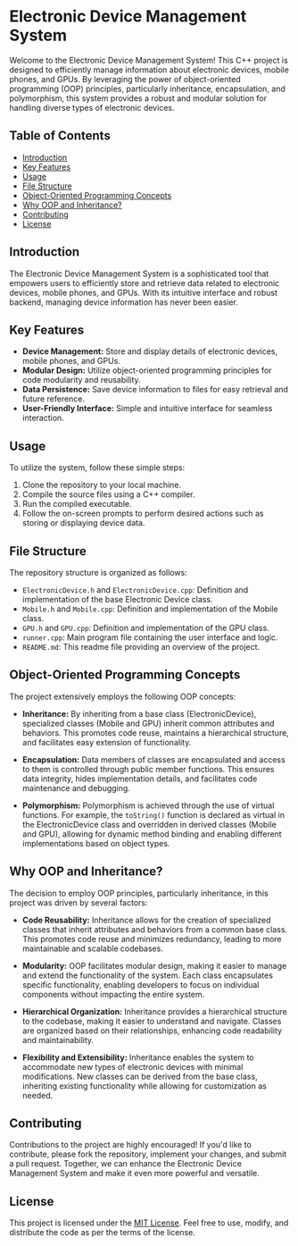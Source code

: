 # Electronic Device Management System

Welcome to the Electronic Device Management System! This C++ project is designed to efficiently manage information about electronic devices, mobile phones, and GPUs. By leveraging the power of object-oriented programming (OOP) principles, particularly inheritance, encapsulation, and polymorphism, this system provides a robust and modular solution for handling diverse types of electronic devices.

## Table of Contents
- [Introduction](#introduction)
- [Key Features](#key-features)
- [Usage](#usage)
- [File Structure](#file-structure)
- [Object-Oriented Programming Concepts](#object-oriented-programming-concepts)
- [Why OOP and Inheritance?](#why-oop-and-inheritance)
- [Contributing](#contributing)
- [License](#license)

## Introduction

The Electronic Device Management System is a sophisticated tool that empowers users to efficiently store and retrieve data related to electronic devices, mobile phones, and GPUs. With its intuitive interface and robust backend, managing device information has never been easier.

## Key Features

- **Device Management:** Store and display details of electronic devices, mobile phones, and GPUs.
- **Modular Design:** Utilize object-oriented programming principles for code modularity and reusability.
- **Data Persistence:** Save device information to files for easy retrieval and future reference.
- **User-Friendly Interface:** Simple and intuitive interface for seamless interaction.

## Usage

To utilize the system, follow these simple steps:

1. Clone the repository to your local machine.
2. Compile the source files using a C++ compiler.
3. Run the compiled executable.
4. Follow the on-screen prompts to perform desired actions such as storing or displaying device data.

## File Structure

The repository structure is organized as follows:

- `ElectronicDevice.h` and `ElectronicDevice.cpp`: Definition and implementation of the base Electronic Device class.
- `Mobile.h` and `Mobile.cpp`: Definition and implementation of the Mobile class.
- `GPU.h` and `GPU.cpp`: Definition and implementation of the GPU class.
- `runner.cpp`: Main program file containing the user interface and logic.
- `README.md`: This readme file providing an overview of the project.

## Object-Oriented Programming Concepts

The project extensively employs the following OOP concepts:

- **Inheritance:** By inheriting from a base class (ElectronicDevice), specialized classes (Mobile and GPU) inherit common attributes and behaviors. This promotes code reuse, maintains a hierarchical structure, and facilitates easy extension of functionality.

- **Encapsulation:** Data members of classes are encapsulated and access to them is controlled through public member functions. This ensures data integrity, hides implementation details, and facilitates code maintenance and debugging.

- **Polymorphism:** Polymorphism is achieved through the use of virtual functions. For example, the `toString()` function is declared as virtual in the ElectronicDevice class and overridden in derived classes (Mobile and GPU), allowing for dynamic method binding and enabling different implementations based on object types.

## Why OOP and Inheritance?

The decision to employ OOP principles, particularly inheritance, in this project was driven by several factors:

- **Code Reusability:** Inheritance allows for the creation of specialized classes that inherit attributes and behaviors from a common base class. This promotes code reuse and minimizes redundancy, leading to more maintainable and scalable codebases.

- **Modularity:** OOP facilitates modular design, making it easier to manage and extend the functionality of the system. Each class encapsulates specific functionality, enabling developers to focus on individual components without impacting the entire system.

- **Hierarchical Organization:** Inheritance provides a hierarchical structure to the codebase, making it easier to understand and navigate. Classes are organized based on their relationships, enhancing code readability and maintainability.

- **Flexibility and Extensibility:** Inheritance enables the system to accommodate new types of electronic devices with minimal modifications. New classes can be derived from the base class, inheriting existing functionality while allowing for customization as needed.

## Contributing

Contributions to the project are highly encouraged! If you'd like to contribute, please fork the repository, implement your changes, and submit a pull request. Together, we can enhance the Electronic Device Management System and make it even more powerful and versatile.

## License

This project is licensed under the [MIT License](LICENSE). Feel free to use, modify, and distribute the code as per the terms of the license.
